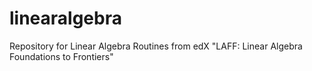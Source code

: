 # linearalgebra
Repository for Linear Algebra Routines from edX "LAFF: Linear Algebra Foundations to Frontiers"
